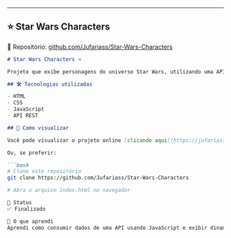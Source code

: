---

## ⭐ Star Wars Characters
📁 Repositório: [github.com/Jufariass/Star-Wars-Characters](https://github.com/Jufariass/Star-Wars-Characters)

```md
# Star Wars Characters ⭐

Projeto que exibe personagens do universo Star Wars, utilizando uma API pública para consumir os dados.

## 🛠️ Tecnologias utilizadas

- HTML
- CSS
- JavaScript
- API REST

## 🚀 Como visualizar

Você pode visualizar o projeto online [clicando aqui](https://jufariass.github.io/Star-Wars-Characters).

Ou, se preferir:

```bash
# Clone este repositório
git clone https://github.com/Jufariass/Star-Wars-Characters

# Abra o arquivo index.html no navegador

📌 Status
✅ Finalizado

🧠 O que aprendi
Aprendi como consumir dados de uma API usando JavaScript e exibir dinamicamente as informações na tela.
